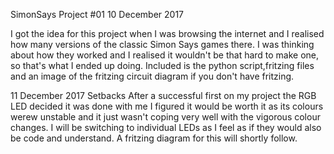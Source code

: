 SimonSays   Project #01   10 December 2017

I got the idea for this project when I was browsing the internet and I 
realised how many versions of the classic Simon Says games there.  I was 
thinking about how they worked and I realised it wouldn't be that hard to make
one, so that's what I ended up doing. Included is the python script,fritzing 
files and an image of the fritzing circuit diagram if you don't have fritzing.

11 December 2017    Setbacks
After a successful first on my project the RGB LED decided it was done with me
I figured it would be worth it as its colours werew unstable and it just 
wasn't coping very well with the vigorous colour changes. I will be switching 
to individual LEDs as I feel as if they would also be code and understand. 
A fritzing diagram for this will shortly follow.
